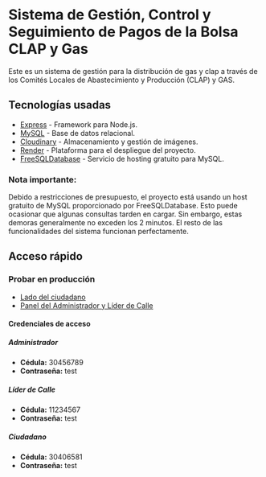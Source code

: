 # Sistema de Gestión, Control y Seguimiento de Pagos de la Bolsa CLAP y Gas

Este es un sistema de gestión para la distribución de gas y clap a través de los Comités Locales de Abastecimiento y Producción (CLAP) y GAS.

## Tecnologías usadas

- [Express](https://expressjs.com/) - Framework para Node.js.
- [MySQL](https://www.mysql.com/) - Base de datos relacional.
- [Cloudinary](https://cloudinary.com/) - Almacenamiento y gestión de imágenes.
- [Render](https://render.com/) - Plataforma para el despliegue del proyecto.
- [FreeSQLDatabase](https://www.freesqldatabase.com/) - Servicio de hosting gratuito para MySQL.

### Nota importante:
Debido a restricciones de presupuesto, el proyecto está usando un host gratuito de MySQL proporcionado por FreeSQLDatabase. Esto puede ocasionar que algunas consultas tarden en cargar. Sin embargo, estas demoras generalmente no exceden los 2 minutos. El resto de las funcionalidades del sistema funcionan perfectamente.

## Acceso rápido

### Probar en producción

- [Lado del ciudadano](https://sis3-clap-gas.onrender.com/)
- [Panel del Administrador y Líder de Calle](https://sis3-clap-gas.onrender.com/admin_panel)

#### Credenciales de acceso

##### Administrador
- **Cédula:** 30456789
- **Contraseña:** test

##### Líder de Calle
- **Cédula:** 11234567
- **Contraseña:** test

##### Ciudadano
- **Cédula:** 30406581
- **Contraseña:** test


